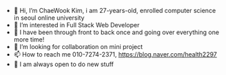 - 👋 Hi, I’m ChaeWook Kim, i am 27-years-old, enrolled computer science in seoul online university
- 👀 I’m interested in Full Stack Web Developer
- 🌱 I have been through front to back once and going over everything one more time!
- 💞️ I’m looking for collaboration on mini project
- 📫 How to reach me 010-7274-2371, https://blog.naver.com/health2297
- 👀 I am always open to do new stuff
